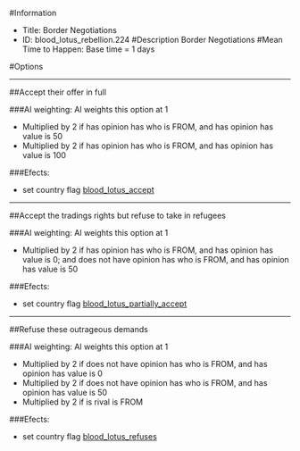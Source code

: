 #Information
 - Title: Border Negotiations
 - ID: blood_lotus_rebellion.224
#Description
Border Negotiations
#Mean Time to Happen:
Base time = 1 days

#Options

___
##Accept their offer in full

###AI weighting:
AI weights this option at 1
 - Multiplied by 2 if has opinion has who is FROM, and has opinion has value is 50
 - Multiplied by 2 if has opinion has who is FROM, and has opinion has value is 100


###Efects:<ul><li>set country flag [blood_lotus_accept](../flags/blood_lotus_accept.md)</li></ul>

___
##Accept the tradings rights but refuse to take in refugees

###AI weighting:
AI weights this option at 1
 - Multiplied by 2 if has opinion has who is FROM, and has opinion has value is 0; and does not have opinion has who is FROM, and has opinion has value is 50


###Efects:<ul><li>set country flag [blood_lotus_partially_accept](../flags/blood_lotus_partially_accept.md)</li></ul>

___
##Refuse these outrageous demands

###AI weighting:
AI weights this option at 1
 - Multiplied by 2 if does not have opinion has who is FROM, and has opinion has value is 0
 - Multiplied by 2 if does not have opinion has who is FROM, and has opinion has value is 50
 - Multiplied by 2 if is rival is FROM


###Efects:<ul><li>set country flag [blood_lotus_refuses](../flags/blood_lotus_refuses.md)</li></ul>
